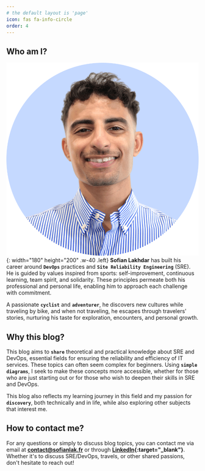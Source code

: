```yaml
---
# the default layout is 'page'
icon: fas fa-info-circle
order: 4
---
```


## **Who am I?**

![Desktop View](/assets/img/sofianlak.png){: width="180" height="200" .w-40 .left}
**Sofian Lakhdar** has built his career around **`DevOps`** practices and **`Site Reliability Engineering`** (SRE). He is guided by values inspired from sports: self-improvement, continuous learning, team spirit, and solidarity. These principles permeate both his professional and personal life, enabling him to approach each challenge with commitment.

A passionate **`cyclist`** and **`adventurer`**, he discovers new cultures while traveling by bike, and when not traveling, he escapes through travelers' stories, nurturing his taste for exploration, encounters, and personal growth.

## **Why this blog?**

This blog aims to **`share`** theoretical and practical knowledge about SRE and DevOps, essential fields for ensuring the reliability and efficiency of IT services. These topics can often seem complex for beginners. Using **`simple diagrams`**, I seek to make these concepts more accessible, whether for those who are just starting out or for those who wish to deepen their skills in SRE and DevOps.

This blog also reflects my learning journey in this field and my passion for **`discovery`**, both technically and in life, while also exploring other subjects that interest me.

## **How to contact me?**

For any questions or simply to discuss blog topics, you can contact me via email at **[contact@sofianlak.fr](mailto:contact@sofianlak.fr)** or through **[LinkedIn](https://www.linkedin.com/in/sofianlakhdar/){:target="_blank"}**. 
Whether it's to discuss SRE/DevOps, travels, or other shared passions, don't hesitate to reach out!